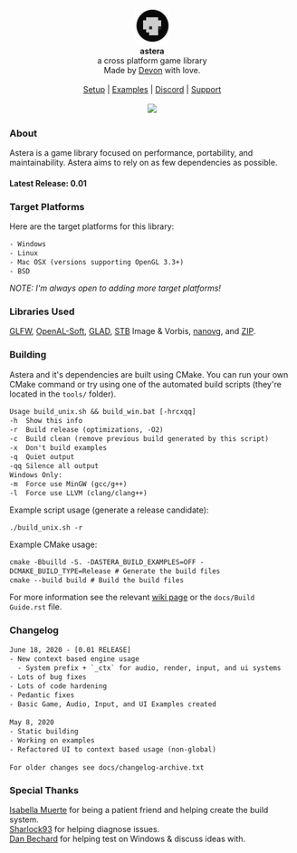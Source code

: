 <div id="header">
    <p align="center">
      <img width="64px" height="64px" style="border-radius: 6px;" src="examples/resources/textures/icon.png"><br>
      <b>astera</b><br>
	  <span font-size="16px">a cross platform game library</span><br>
      <span font-size="12px">Made by <a href="http://tek256.com">Devon</a> with love.</span><br><br>
      <span><a href="https://github.com/tek256/astera/wiki/Setup">Setup</a> | <a href="https://github.com/tek256/astera/tree/master/examples/">Examples</a> | <a href="https://discordapp.com/invite/63GvpMh">Discord</a> | <a href="https://github.com/sponsors/tek256">Support</a></span><br><br>
      <span><img src="https://github.com/tek256/astera/workflows/Build%20Astera/badge.svg"></span>
    </p>
</div>

### About
Astera is a game library focused on performance, portability, and maintainability. Astera aims to rely on as few dependencies as possible.  

#### Latest Release: 0.01  

### Target Platforms
Here are the target platforms for this library:  
```
- Windows
- Linux
- Mac OSX (versions supporting OpenGL 3.3+)
- BSD
``` 

_NOTE: I'm always open to adding more target platforms!_

### Libraries Used
[GLFW](https://github.com/glfw/glfw), [OpenAL-Soft](https://github.com/kcat/openal-soft), [GLAD](https://github.com/Dav1dde/glad), [STB](https://github.com/nothings/stb/) Image & Vorbis, [nanovg](https://github.com/memononen/nanovg), and [ZIP](https://github.com/kuba--/zip).

### Building
Astera and it's dependencies are built using CMake. You can run your own CMake command or try using one of the automated build scripts (they're located in the `tools/` folder).

```
Usage build_unix.sh && build_win.bat [-hrcxqq]
-h  Show this info
-r  Build release (optimizations, -O2)
-c  Build clean (remove previous build generated by this script)
-x  Don't build examples
-q  Quiet output
-qq Silence all output
Windows Only:
-m  Force use MinGW (gcc/g++)
-l  Force use LLVM (clang/clang++)
```

Example script usage (generate a release candidate):

```
./build_unix.sh -r
```

Example CMake usage:

```
cmake -Bbuilld -S. -DASTERA_BUILD_EXAMPLES=OFF -DCMAKE_BUILD_TYPE=Release # Generate the build files
cmake --build build # Build the build files
```

For more information see the relevant [wiki page](http://tek256.com/astera/_build/html/Build%20Guide.html) or the `docs/Build Guide.rst` file.

### Changelog
```
June 18, 2020 - [0.01 RELEASE]
- New context based engine usage
  - System prefix + `_ctx` for audio, render, input, and ui systems
- Lots of bug fixes 
- Lots of code hardening 
- Pedantic fixes
- Basic Game, Audio, Input, and UI Examples created

May 8, 2020
- Static building
- Working on examples
- Refactored UI to context based usage (non-global) 

For older changes see docs/changelog-archive.txt
```

### Special Thanks
[Isabella Muerte](https://github.com/slurps-mad-rips) for being a patient friend and helping create the build system.  
[Sharlock93](https://github.com/sharlock93) for helping diagnose issues.  
[Dan Bechard](https://github.com/dbechrd) for helping test on Windows & discuss ideas with.  

